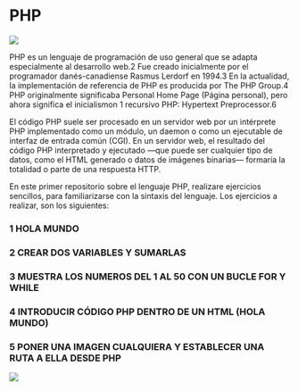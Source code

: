 # PHP

<img src="https://i.gyazo.com/8eb2e8a5ae5672a66dbe3d1c109298fc.png">

PHP es un lenguaje de programación de uso general que se adapta especialmente al desarrollo web.2​ Fue creado inicialmente por el programador danés-canadiense Rasmus Lerdorf en 1994.3​ En la actualidad, la implementación de referencia de PHP es producida por The PHP Group.4​ PHP originalmente significaba Personal Home Page (Página personal), pero ahora significa el inicialismon 1​ recursivo PHP: Hypertext Preprocessor.6​

El código PHP suele ser procesado en un servidor web por un intérprete PHP implementado como un módulo, un daemon o como un ejecutable de interfaz de entrada común (CGI). En un servidor web, el resultado del código PHP interpretado y ejecutado —que puede ser cualquier tipo de datos, como el HTML generado o datos de imágenes binarias— formaría la totalidad o parte de una respuesta HTTP.

En este primer repositorio sobre el lenguaje PHP, realizare ejercicios sencillos, para familiarizarse con la sintaxis del lenguaje. Los ejercicios a realizar, son los siguientes:

### 1 HOLA MUNDO

### 2 CREAR DOS VARIABLES Y SUMARLAS

### 3 MUESTRA LOS NUMEROS DEL 1 AL 50 CON UN BUCLE FOR Y WHILE

### 4 INTRODUCIR CÓDIGO PHP DENTRO DE UN HTML (HOLA MUNDO)

### 5 PONER UNA IMAGEN CUALQUIERA Y ESTABLECER UNA RUTA A ELLA DESDE PHP

<img src="https://i.gyazo.com/6288c80899e6dd87a05f1441636330c7.png">